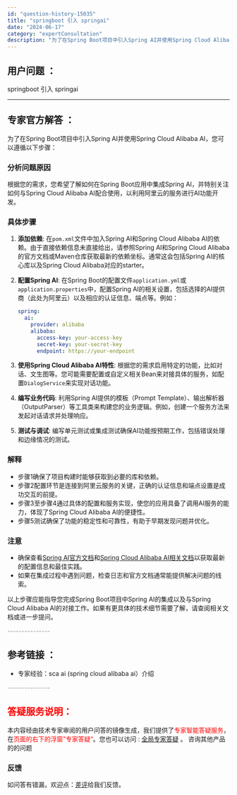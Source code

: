 ```yaml
---
id: "question-history-15035"
title: "springboot 引入 springai"
date: "2024-06-17"
category: "expertConsultation"
description: "为了在Spring Boot项目中引入Spring AI并使用Spring Cloud Alibaba AI，您可以遵循以下步骤：### 分析问题原因根据您的需求，您希望了解如何在Spring Boot应用中集成Spring AI，并特别关注如何与Spring Cloud Alibaba AI配合使"
---
```


## 用户问题 ： 
 springboot 引入 springai  

---------------
## 专家官方解答 ：

为了在Spring Boot项目中引入Spring AI并使用Spring Cloud Alibaba AI，您可以遵循以下步骤：

### 分析问题原因
根据您的需求，您希望了解如何在Spring Boot应用中集成Spring AI，并特别关注如何与Spring Cloud Alibaba AI配合使用，以利用阿里云的服务进行AI功能开发。

### 具体步骤
1. **添加依赖**: 在`pom.xml`文件中加入Spring AI和Spring Cloud Alibaba AI的依赖。由于直接依赖信息未直接给出，请参照Spring AI和Spring Cloud Alibaba的官方文档或Maven仓库获取最新的依赖坐标。通常这会包括Spring AI的核心库以及Spring Cloud Alibaba对应的starter。

2. **配置Spring AI**: 在Spring Boot的配置文件`application.yml`或`application.properties`中，配置Spring AI的相关设置，包括选择的AI提供商（此处为阿里云）以及相应的认证信息、端点等。例如：
   ```yaml
   spring:
     ai:
       provider: alibaba
       alibaba:
         access-key: your-access-key
         secret-key: your-secret-key
         endpoint: https://your-endpoint
   ```

3. **使用Spring Cloud Alibaba AI特性**: 根据您的需求启用特定的功能，比如对话、文生图等。您可能需要配置或自定义相关Bean来对接具体的服务，如配置`DialogService`来实现对话功能。

4. **编写业务代码**: 利用Spring AI提供的模板（Prompt Template）、输出解析器（OutputParser）等工具类来构建您的业务逻辑。例如，创建一个服务方法来发起对话请求并处理响应。

5. **测试与调试**: 编写单元测试或集成测试确保AI功能按预期工作，包括错误处理和边缘情况的测试。

### 解释
- 步骤1确保了项目构建时能够获取到必要的库和依赖。
- 步骤2配置环节是连接到阿里云服务的关键，正确的认证信息和端点设置是成功交互的前提。
- 步骤3至步骤4通过具体的配置和服务实现，使您的应用具备了调用AI服务的能力，体现了Spring Cloud Alibaba AI的便捷性。
- 步骤5测试确保了功能的稳定性和可靠性，有助于早期发现问题并优化。

### 注意
- 确保查看[Spring AI官方文档](https://docs.spring.io/spring-ai/docs/0.8.1/)和[Spring Cloud Alibaba AI相关文档](https://help.aliyun.com/zh/dashscope/)以获取最新的配置信息和最佳实践。
- 如果在集成过程中遇到问题，检查日志和官方文档通常能提供解决问题的线索。

以上步骤应能指导您完成Spring Boot项目中Spring AI的集成以及与Spring Cloud Alibaba AI的对接工作。如果有更具体的技术细节需要了解，请查阅相关文档或进一步提问。


<font color="#949494">---------------</font> 


## 参考链接 ：

* 专家经验：sca ai (spring cloud alibaba ai）介绍 


 <font color="#949494">---------------</font> 
 


## <font color="#FF0000">答疑服务说明：</font> 

本内容经由技术专家审阅的用户问答的镜像生成，我们提供了<font color="#FF0000">专家智能答疑服务</font>，在<font color="#FF0000">页面的右下的浮窗”专家答疑“</font>。您也可以访问 : [全局专家答疑](https://answer.opensource.alibaba.com/docs/intro) 。 咨询其他产品的的问题

### 反馈
如问答有错漏，欢迎点：[差评](https://ai.nacos.io/user/feedbackByEnhancerGradePOJOID?enhancerGradePOJOId=15600)给我们反馈。
